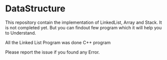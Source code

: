 # DataStructure
This repository contain the implementation of LinkedList, Array and Stack. It is not completed yet. But you can findout few program which it will help you to Understand.

All the Linked List Program was done C++ program

Please report the issue if you found any Error.